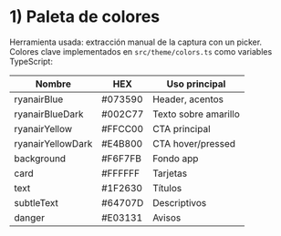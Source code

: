 
# 1) Paleta de colores

Herramienta usada: extracción manual de la captura con un picker.  
Colores clave implementados en `src/theme/colors.ts` como variables TypeScript:

| Nombre             | HEX      | Uso principal |
|--------------------|----------|---------------|
| ryanairBlue        | #073590  | Header, acentos |
| ryanairBlueDark    | #002C77  | Texto sobre amarillo |
| ryanairYellow      | #FFCC00  | CTA principal |
| ryanairYellowDark  | #E4B800  | CTA hover/pressed |
| background         | #F6F7FB  | Fondo app |
| card               | #FFFFFF  | Tarjetas |
| text               | #1F2630  | Títulos |
| subtleText         | #64707D  | Descriptivos |
| danger             | #E03131  | Avisos |
